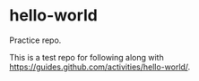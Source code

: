 # hello-world
Practice repo.

This is a test repo for following along with https://guides.github.com/activities/hello-world/.

